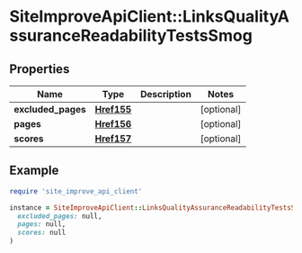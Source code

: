 # SiteImproveApiClient::LinksQualityAssuranceReadabilityTestsSmog

## Properties

| Name | Type | Description | Notes |
| ---- | ---- | ----------- | ----- |
| **excluded_pages** | [**Href155**](Href155.md) |  | [optional] |
| **pages** | [**Href156**](Href156.md) |  | [optional] |
| **scores** | [**Href157**](Href157.md) |  | [optional] |

## Example

```ruby
require 'site_improve_api_client'

instance = SiteImproveApiClient::LinksQualityAssuranceReadabilityTestsSmog.new(
  excluded_pages: null,
  pages: null,
  scores: null
)
```

